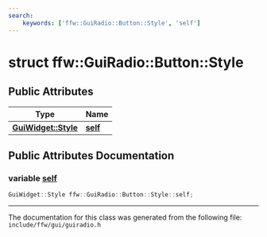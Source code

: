 ```yaml
---
search:
    keywords: ['ffw::GuiRadio::Button::Style', 'self']
---
```


# struct ffw::GuiRadio::Button::Style

## Public Attributes

|Type|Name|
|-----|-----|
|**[GuiWidget::Style](structffw_1_1_gui_widget_1_1_style.md)**|[**self**](structffw_1_1_gui_radio_1_1_button_1_1_style.md#1a023c8a00e0cf2cc83eeb5e78d61f7cfb)|


## Public Attributes Documentation

### variable <a id="1a023c8a00e0cf2cc83eeb5e78d61f7cfb" href="#1a023c8a00e0cf2cc83eeb5e78d61f7cfb">self</a>

```cpp
GuiWidget::Style ffw::GuiRadio::Button::Style::self;
```





----------------------------------------
The documentation for this class was generated from the following file: `include/ffw/gui/guiradio.h`
